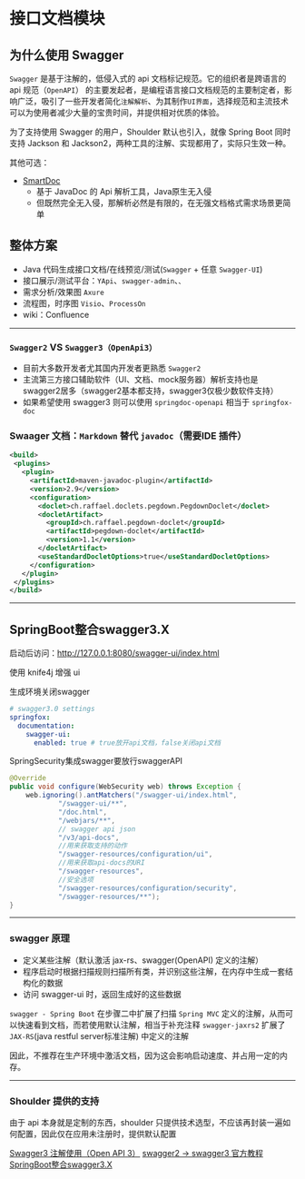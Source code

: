# 接口文档模块

## 为什么使用 Swagger

`Swagger` 是基于注解的，低侵入式的 api 文档标记规范。它的组织者是跨语言的 api 规范（`OpenAPI`） 
的主要发起者，是编程语言接口文档规范的主要制定者，影响广泛，吸引了一些开发者简化`注解解析`、为其制作`UI界面`，选择规范和主流技术可以为使用者减少大量的宝贵时间，并提供相对优质的体验。

为了支持使用 Swagger 的用户，Shoulder 默认也引入，就像 Spring Boot 同时支持 Jackson 和 Jackson2，两种工具的注解、实现都用了，实际只生效一种。

其他可选：
- [SmartDoc](https://gitee.com/smart-doc-team/smart-doc/wikis/Home)
    - 基于 JavaDoc 的 Api 解析工具，Java原生无入侵
    - 但既然完全无入侵，那解析必然是有限的，在无强文档格式需求场景更简单

## 整体方案
- Java 代码生成接口文档/在线预览/测试(`Swagger` + 任意 `Swagger-UI`)
- 接口展示/测试平台：`YApi`、`swagger-admin`、``、``
- 需求分析/效果图 `Axure` 
- 流程图，时序图 `Visio`、`ProcessOn`
- wiki：Confluence

---

### `Swagger2` VS `Swagger3（OpenApi3）`
- 目前大多数开发者尤其国内开发者更熟悉 `Swagger2`
- 主流第三方接口辅助软件（UI、文档、mock服务器）解析支持也是 swagger2居多（swagger2基本都支持，swagger3仅极少数软件支持）
- 如果希望使用 swagger3 则可以使用 `springdoc-openapi` 相当于 `springfox-doc`
 
 
### Swaager 文档：`Markdown` 替代 `javadoc`（需要IDE 插件）
 ```xml
<build>
  <plugins>
    <plugin>
      <artifactId>maven-javadoc-plugin</artifactId>
      <version>2.9</version>
      <configuration>
        <doclet>ch.raffael.doclets.pegdown.PegdownDoclet</doclet>
        <docletArtifact>
          <groupId>ch.raffael.pegdown-doclet</groupId>
          <artifactId>pegdown-doclet</artifactId>
          <version>1.1</version>
        </docletArtifact>
        <useStandardDocletOptions>true</useStandardDocletOptions>
      </configuration>
    </plugin>
  </plugins>
</build>
```

---

## SpringBoot整合swagger3.X

启动后访问：http://127.0.0.1:8080/swagger-ui/index.html


使用 knife4j 增强 ui

生成环境关闭swagger
```yaml
# swagger3.0 settings
springfox:
  documentation:
    swagger-ui:
      enabled: true # true放开api文档，false关闭api文档

```

SpringSecurity集成swagger要放行swaggerAPI
```java
@Override
public void configure(WebSecurity web) throws Exception {
    web.ignoring().antMatchers("/swagger-ui/index.html",
            "/swagger-ui/**",
            "/doc.html",
            "/webjars/**",
            // swagger api json
            "/v3/api-docs",
            //用来获取支持的动作
            "/swagger-resources/configuration/ui",
            //用来获取api-docs的URI
            "/swagger-resources",
            //安全选项
            "/swagger-resources/configuration/security",
            "/swagger-resources/**");
}
```

---

### swagger 原理

- 定义某些注解（默认激活 jax-rs、swagger(OpenAPI) 定义的注解）
- 程序启动时根据扫描规则扫描所有类，并识别这些注解，在内存中生成一套结构化的数据
- 访问 swagger-ui 时，返回生成好的这些数据

`swagger - Spring Boot` 在步骤二中扩展了扫描 `Spring MVC` 定义的注解，从而可以快速看到文档，而若使用默认注解，相当于补充注释
`swagger-jaxrs2` 扩展了 `JAX-RS`(java restful server标准注解) 中定义的注解


因此，不推荐在生产环境中激活文档，因为这会影响启动速度、并占用一定的内存。

---

### Shoulder 提供的支持

由于 api 本身就是定制的东西，shoulder 只提供技术选型，不应该再封装一遍如何配置，因此仅在应用未注册时，提供默认配置


[Swagger3 注解使用（Open API 3）](https://blog.csdn.net/qq_35425070/article/details/105347336)
[swagger2 -> swagger3 官方教程](https://github.com/swagger-api/swagger-core/wiki/Swagger-2.X---Annotations#quick-annotation-overview)
[SpringBoot整合swagger3.X](https://blog.csdn.net/weixin_42201180/article/details/111588194)
